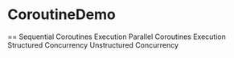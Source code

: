# CoroutineDemo


==
Sequential Coroutines Execution
Parallel Coroutines Execution
Structured Concurrency
Unstructured Concurrency

